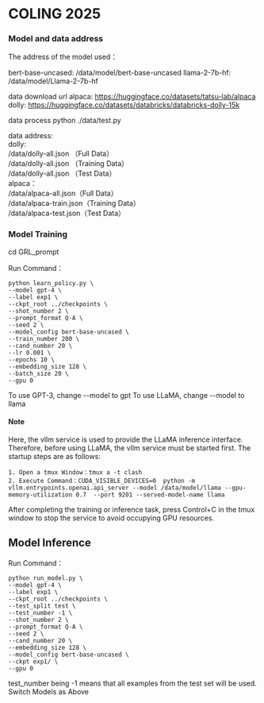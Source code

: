 # COLING 2025
### Model and data address
The address of the model used：

bert-base-uncased: /data/model/bert-base-uncased
llama-2-7b-hf: /data/model/Llama-2-7b-hf

data download url
alpaca: https://huggingface.co/datasets/tatsu-lab/alpaca
dolly: https://huggingface.co/datasets/databricks/databricks-dolly-15k

data process
python ./data/test.py

data address:  
dolly:   
        /data/dolly-all.json （Full Data）  
        /data/dolly-all.json （Training Data）  
        /data/dolly-all.json （Test Data）  
alpaca：  
        /data/alpaca-all.json（Full Data）  
        /data/alpaca-train.json（Training Data）  
        /data/alpaca-test.json（Test Data）  


### Model Training

cd GRL_prompt

Run Command：
```
python learn_policy.py \
--model gpt-4 \
--label exp1 \
--ckpt_root ../checkpoints \
--shot_number 2 \
--prompt_format Q-A \
--seed 2 \
--model_config bert-base-uncased \
--train_number 200 \
--cand_number 20 \
--lr 0.001 \
--epochs 10 \
--embedding_size 128 \
--batch_size 20 \
--gpu 0
```

To use GPT-3, change --model to gpt
To use LLaMA, change --model to llama

#### Note

Here, the vllm service is used to provide the LLaMA inference interface. Therefore, before using LLaMA, the vllm service must be started first. The startup steps are as follows:
```
1. Open a tmux Window：tmux a -t clash
2. Execute Command：CUDA_VISIBLE_DEVICES=0  python -m vllm.entrypoints.openai.api_server --model /data/model/llama --gpu-memory-utilization 0.7  --port 9201 --served-model-name llama
```
After completing the training or inference task, press Control+C in the tmux window to stop the service to avoid occupying GPU resources.


## Model Inference

Run Command：
```
python run_model.py \
--model gpt-4 \
--label exp1 \
--ckpt_root ../checkpoints \
--test_split test \
--test_number -1 \
--shot_number 2 \
--prompt_format Q-A \
--seed 2 \
--cand_number 20 \
--embedding_size 128 \
--model_config bert-base-uncased \
--ckpt exp1/ \
--gpu 0
```
test_number being -1 means that all examples from the test set will be used.
Switch Models as Above

